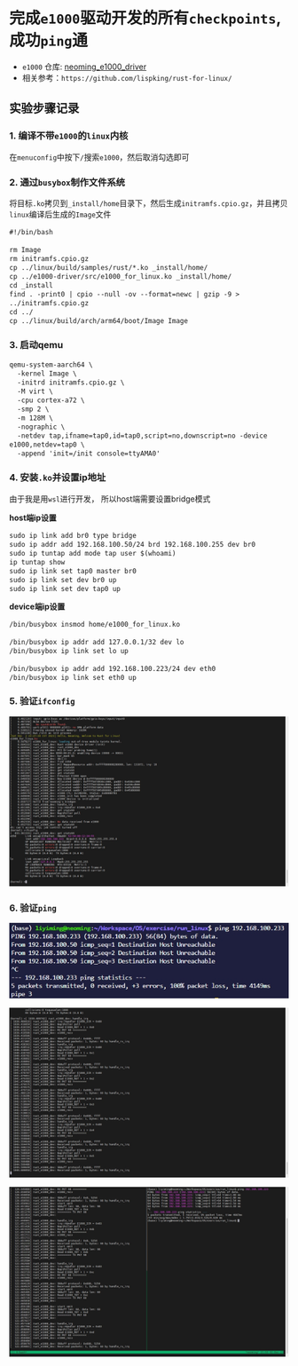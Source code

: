 # 完成`e1000`驱动开发的所有`checkpoints`, 成功`ping`通
+ `e1000` 仓库: [neoming_e1000_driver](https://github.com/neoming/e1000-driver/commits/main)
+ 相关参考：`https://github.com/lispking/rust-for-linux/`

## 实验步骤记录

### 1. 编译不带`e1000`的`linux`内核
在`menuconfig`中按下`/`搜索`e1000`，然后取消勾选即可

### 2. 通过`busybox`制作文件系统
将目标`.ko`拷贝到`_install/home`目录下，然后生成`initramfs.cpio.gz`，并且拷贝`linux`编译后生成的`Image`文件
```shell
#!/bin/bash

rm Image
rm initramfs.cpio.gz
cp ../linux/build/samples/rust/*.ko _install/home/
cp ../e1000-driver/src/e1000_for_linux.ko _install/home/
cd _install
find . -print0 | cpio --null -ov --format=newc | gzip -9 > ../initramfs.cpio.gz
cd ../
cp ../linux/build/arch/arm64/boot/Image Image
```

### 3. 启动qemu
```shell
qemu-system-aarch64 \
  -kernel Image \
  -initrd initramfs.cpio.gz \
  -M virt \
  -cpu cortex-a72 \
  -smp 2 \
  -m 128M \
  -nographic \
  -netdev tap,ifname=tap0,id=tap0,script=no,downscript=no -device e1000,netdev=tap0 \
  -append 'init=/init console=ttyAMA0'
```
### 4. 安装`.ko`并设置ip地址
由于我是用`wsl`进行开发， 所以host端需要设置bridge模式

**host端ip设置**
```shell
sudo ip link add br0 type bridge
sudo ip addr add 192.168.100.50/24 brd 192.168.100.255 dev br0
sudo ip tuntap add mode tap user $(whoami)
ip tuntap show
sudo ip link set tap0 master br0
sudo ip link set dev br0 up
sudo ip link set dev tap0 up
```

**device端ip设置**
```shell
/bin/busybox insmod home/e1000_for_linux.ko

/bin/busybox ip addr add 127.0.0.1/32 dev lo
/bin/busybox ip link set lo up

/bin/busybox ip addr add 192.168.100.223/24 dev eth0
/bin/busybox ip link set eth0 up
```

### 5. 验证`ifconfig`
![](img/ifconfig.png)

### 6. 验证`ping`

![](img/ping_host.png)

![](img/ping_device.png)

![](img/ping.png)